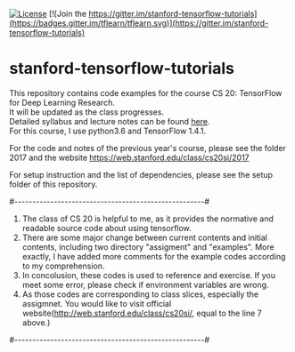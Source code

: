 [![License](https://img.shields.io/badge/license-MIT-blue.svg)](LICENSE)
[![Join the https://gitter.im/stanford-tensorflow-tutorials](https://badges.gitter.im/tflearn/tflearn.svg)](https://gitter.im/stanford-tensorflow-tutorials)

# stanford-tensorflow-tutorials
This repository contains code examples for the course CS 20: TensorFlow for Deep Learning Research. <br>
It will be updated as the class progresses. <br>
Detailed syllabus and lecture notes can be found [here](http://cs20.stanford.edu).<br>
For this course, I use python3.6 and TensorFlow 1.4.1.

For the code and notes of the previous year's course, please see the folder 2017 and the website https://web.stanford.edu/class/cs20si/2017

For setup instruction and the list of dependencies, please see the setup folder of this repository.



#-----------------------------------------------------#
1. The class of CS 20 is helpful to me, as it provides the normative and readable source code about using tensorflow.
2. There are some major change between current contents and initial contents, including two directory "assigment" and "examples". More exactly, I have added more comments for the example codes according to my comprehension.
3. In concolusion, these codes is used to reference and exercise. If you meet some error, please check if environment variables are wrong.
4. As those codes are corresponding to class slices, especially the assigmnet. You would like to visit official website(http://web.stanford.edu/class/cs20si/, equal to the line 7 above.)

#-----------------------------------------------------#
